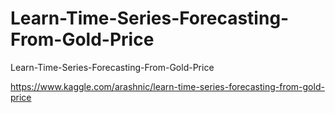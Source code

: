# Learn-Time-Series-Forecasting-From-Gold-Price
Learn-Time-Series-Forecasting-From-Gold-Price

https://www.kaggle.com/arashnic/learn-time-series-forecasting-from-gold-price
